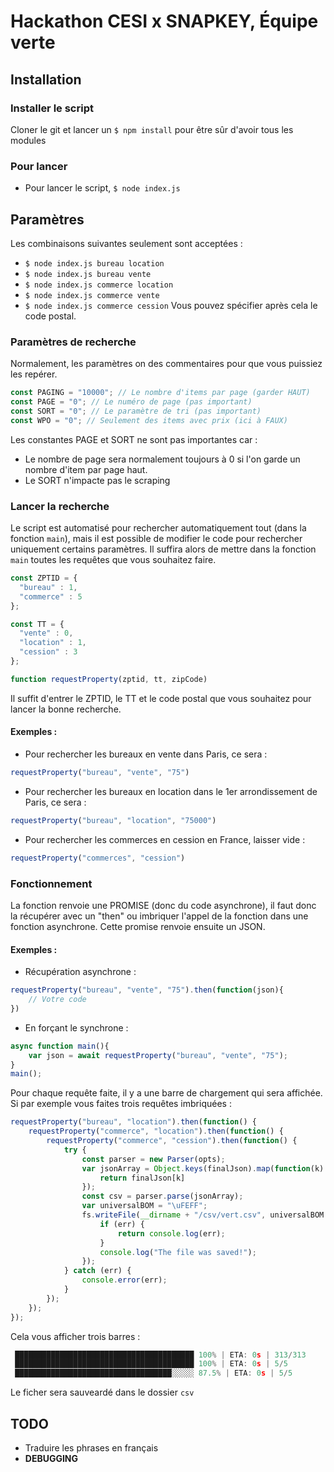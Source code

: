 # Hackathon CESI x SNAPKEY, Équipe verte

## Installation

### Installer le script

Cloner le git et lancer un `$ npm install` pour être sûr d'avoir tous les modules

### Pour lancer

- Pour lancer le script, `$ node index.js`

## Paramètres

Les combinaisons suivantes seulement sont acceptées : 
- `$ node index.js bureau location`
- `$ node index.js bureau vente`
- `$ node index.js commerce location` 
- `$ node index.js commerce vente`
- `$ node index.js commerce cession`
Vous pouvez spécifier après cela le code postal.

### Paramètres de recherche

Normalement, les paramètres on des commentaires pour que vous puissiez les repérer.

```js
const PAGING = "10000"; // Le nombre d'items par page (garder HAUT)
const PAGE = "0"; // Le numéro de page (pas important)
const SORT = "0"; // Le paramètre de tri (pas important)
const WPO = "0"; // Seulement des items avec prix (ici à FAUX)
```

Les constantes PAGE et SORT ne sont pas importantes car :
- Le nombre de page sera normalement toujours à 0 si l'on garde un nombre d'item par page haut.
- Le SORT n'impacte pas le scraping

### Lancer la recherche

Le script est automatisé pour rechercher automatiquement tout (dans la fonction `main`), mais il est possible de modifier le code pour rechercher uniquement certains paramètres. Il suffira alors de mettre dans la fonction `main` toutes les requêtes que vous souhaitez faire.
```js
const ZPTID = {
  "bureau" : 1,
  "commerce" : 5
};

const TT = {
  "vente" : 0,
  "location" : 1,
  "cession" : 3
};

function requestProperty(zptid, tt, zipCode)
```

Il suffit d'entrer le ZPTID, le TT et le code postal que vous souhaitez pour lancer la bonne recherche. 

#### Exemples :
- Pour rechercher les bureaux en vente dans Paris, ce sera :
```js
requestProperty("bureau", "vente", "75")
```
- Pour rechercher les bureaux en location dans le 1er arrondissement de Paris, ce sera :
```js
requestProperty("bureau", "location", "75000")
```
- Pour rechercher les commerces en cession en France, laisser vide :
```js
requestProperty("commerces", "cession")
```

### Fonctionnement

La fonction renvoie une PROMISE (donc du code asynchrone), il faut donc la récupérer avec un "then" ou imbriquer l'appel de la fonction dans une fonction asynchrone. Cette promise renvoie ensuite un JSON.

#### Exemples :

- Récupération asynchrone :
```js
requestProperty("bureau", "vente", "75").then(function(json){
	// Votre code
})
```
- En forçant le synchrone :
```js
async function main(){
	var json = await requestProperty("bureau", "vente", "75");
}
main();
```

Pour chaque requête faite, il y a une barre de chargement qui sera affichée. Si par exemple vous faites trois requêtes imbriquées :
```js
requestProperty("bureau", "location").then(function() {
    requestProperty("commerce", "location").then(function() {
        requestProperty("commerce", "cession").then(function() {
            try {
                const parser = new Parser(opts);
                var jsonArray = Object.keys(finalJson).map(function(k) {
                    return finalJson[k]
                });
                const csv = parser.parse(jsonArray);
                var universalBOM = "\uFEFF";
                fs.writeFile(__dirname + "/csv/vert.csv", universalBOM + csv, function(err) {
                    if (err) {
                        return console.log(err);
                    }
                    console.log("The file was saved!");
                });
            } catch (err) {
                console.error(err);
            }
        });
    });
});
```

Cela vous afficher trois barres :

```js
 ████████████████████████████████████████ 100% | ETA: 0s | 313/313
 ████████████████████████████████████████ 100% | ETA: 0s | 5/5
 ███████████████████████████████████░░░░░ 87.5% | ETA: 0s | 5/5
```

Le ficher sera sauveardé dans le dossier `csv`

## TODO

- Traduire les phrases en français
- **DEBUGGING**